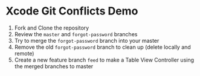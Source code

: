 # Xcode Git Conflicts Demo

1. Fork and Clone the repository
2. Review the `master` and `forgot-password` branches
3. Try to merge the `forgot-password` branch into your master
4. Remove the old `forgot-password` branch to clean up (delete locally and remote)
5. Create a new feature branch `feed` to make a Table View Controller using the merged branches to master
